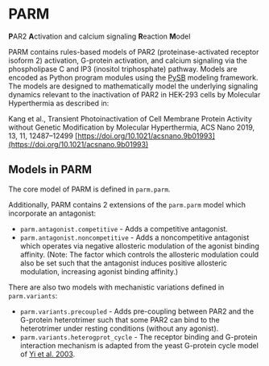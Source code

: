 # PARM
**P**AR2 **A**ctivation and calcium signaling **R**eaction **M**odel

PARM contains rules-based models of PAR2 (proteinase-activated receptor isoform 2) activation, G-protein activation, and calcium signaling via the phospholipase C and IP3 (inositol triphosphate) pathway. Models are encoded as Python program modules using the [PySB](http://pysb.org/) modeling framework. The models are designed to mathematically model the underlying signaling dynamics relevant to the inactivation of PAR2 in HEK-293 cells by Molecular Hyperthermia as described in:

  Kang et al.,  Transient Photoinactivation of Cell Membrane Protein Activity without Genetic Modification by Molecular Hyperthermia, ACS Nano 2019, 13, 11, 12487–12499 [https://doi.org/10.1021/acsnano.9b01993](https://doi.org/10.1021/acsnano.9b01993)


## Models in PARM
The core model of PARM is defined in `parm.parm`.

 Additionally, PARM contains 2 extensions of the `parm.parm` model which incorporate an antagonist:

  * `parm.antagonist.competitive` - Adds a competitive antagonist.
  * `parm.antagonist.noncompetitive` - Adds a noncompetitive antagonist which operates via negative allosteric modulation of the agonist binding affinity. (Note: The factor
    which controls the allosteric modulation could also be set such that the antagonist induces positive allosteric modulation, increasing agonist binding affinity.)

There are also two models with mechanistic variations defined in `parm.variants`:
  * `parm.variants.precoupled` - Adds pre-coupling between PAR2 and the G-protein heterotrimer such that some PAR2 can bind to the heterotrimer under resting conditions (without any agonist).
  * `parm.variants.heterogprot_cycle` - The receptor binding and G-protein interaction mechanism is adapted from the yeast G-protein cycle model of [Yi et al. 2003](https://doi.org/10.1073/pnas.1834247100).
